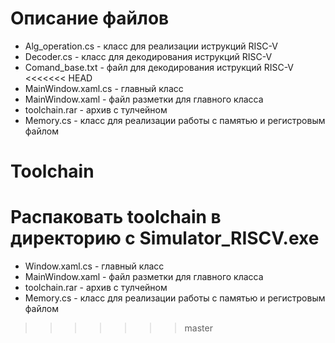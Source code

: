 # Описание файлов
+ Alg_operation.cs - класс для реализации иструкций RISC-V
+ Decoder.cs - класс для декодирования иструкций RISC-V
+ Comand_base.txt - файл для декодирования иструкций RISC-V
<<<<<<< HEAD
+ MainWindow.xaml.cs - главный класс
+ MainWindow.xaml - файл разметки для главного класса
+ toolchain.rar - архив с тулчейном
+ Memory.cs - класс для реализации работы с памятью и регистровым файлом

# Toolchain
Распаковать toolchain в директорию с Simulator_RISCV.exe
=======
+ Window.xaml.cs - главный класс
+ MainWindow.xaml - файл разметки для главного класса
+ toolchain.rar - архив с тулчейном
+ Memory.cs - класс для реализации работы с памятью и регистровым файлом
>>>>>>> master

